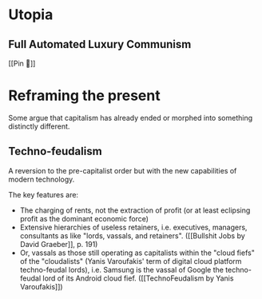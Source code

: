 # Utopia

## Full Automated Luxury Communism

[[Pin 📌]]

# Reframing the present

Some argue that capitalism has already ended or morphed into something distinctly different.

## Techno-feudalism

A reversion to the pre-capitalist order but with the new capabilities of modern technology.

The key features are:

* The charging of rents, not the extraction of profit (or at least eclipsing profit as the dominant economic force)
* Extensive hierarchies of useless retainers, i.e. executives, managers, consultants as like "lords, vassals, and retainers". ([[Bullshit Jobs by David Graeber]], p. 191)
* Or, vassals as those still operating as capitalists within the "cloud fiefs" of the "cloudalists" (Yanis Varoufakis' term of digital cloud platform techno-feudal lords), i.e. Samsung is the vassal of Google the techno-feudal lord of its Android cloud fief. ([[TechnoFeudalism by Yanis Varoufakis]])
